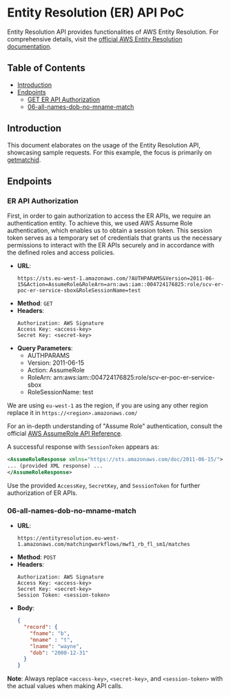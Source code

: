 
# Entity Resolution (ER) API PoC

Entity Resolution API provides functionalities of AWS Entity Resolution. For comprehensive details, visit the [official AWS Entity Resolution documentation](https://docs.aws.amazon.com/entityresolution/latest/apireference/Welcome.html).

## Table of Contents
- [Introduction](#introduction)
- [Endpoints](#endpoints)
  - [GET ER API Authorization](#get-er-api-authorization)
  - [06-all-names-dob-no-mname-match](#06-all-names-dob-no-mname-match)

## Introduction
This document elaborates on the usage of the Entity Resolution API, showcasing sample requests. For this example, the focus is primarily on [getmatchid](https://docs.aws.amazon.com/entityresolution/latest/apireference/API_GetMatchId.html).

## Endpoints

### ER API Authorization

First, in order to gain authorization to access the ER APIs, we require an authentication entity. To achieve this, we used  AWS Assume Role authentication, which enables us to obtain a session token. This session token serves as a temporary set of credentials that grants us the necessary permissions to interact with the ER APIs securely and in accordance with the defined roles and access policies.

- **URL**: 
  ```
  https://sts.eu-west-1.amazonaws.com/?AUTHPARAMS&Version=2011-06-15&Action=AssumeRole&RoleArn=arn:aws:iam::004724176825:role/scv-er-poc-er-service-sbox&RoleSessionName=test
  ```
- **Method**: `GET`
- **Headers**:
  ```
  Authorization: AWS Signature
  Access Key: <access-key>
  Secret Key: <secret-key>
  ```
- **Query Parameters**: 
  - AUTHPARAMS
  - Version: 2011-06-15
  - Action: AssumeRole
  - RoleArn: arn:aws:iam::004724176825:role/scv-er-poc-er-service-sbox
  - RoleSessionName: test
    
 We are using `eu-west-1` as the region, if you are using any other region replace it in `https://<region>.amazonaws.com/`

For an in-depth understanding of "Assume Role" authentication, consult the official [AWS AssumeRole API Reference](https://docs.aws.amazon.com/STS/latest/APIReference/API_AssumeRole.html).

A successful response with `SessionToken` appears as:

```xml
<AssumeRoleResponse xmlns="https://sts.amazonaws.com/doc/2011-06-15/">
... (provided XML response) ...
</AssumeRoleResponse>
```
Use the provided `AccessKey`, `SecretKey`, and `SessionToken` for further authorization of ER APIs.

### 06-all-names-dob-no-mname-match

- **URL**: 
  ```
  https://entityresolution.eu-west-1.amazonaws.com/matchingworkflows/mwf1_rb_fl_sm1/matches
  ```
- **Method**: `POST`
- **Headers**:
  ```
  Authorization: AWS Signature
  Access Key: <access-key>
  Secret Key: <secret-key>
  Session Token: <session-token>
  ```
- **Body**:
  ```json
  {
    "record": {
      "fname": "b",
      "mname" : "t",
      "lname": "wayne",
      "dob": "2000-12-31"
    }
  }
  ```

**Note**: Always replace `<access-key>`, `<secret-key>`, and `<session-token>` with the actual values when making API calls.

